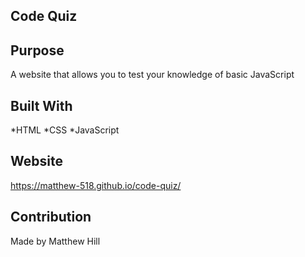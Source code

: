 
## Code Quiz

## Purpose
A website that allows you to test your knowledge of basic JavaScript

## Built With
*HTML
*CSS
*JavaScript

## Website
 https://matthew-518.github.io/code-quiz/

 ## Contribution
 Made by Matthew Hill 
